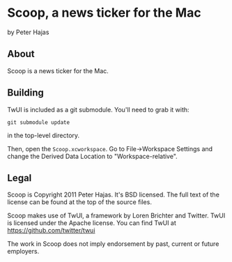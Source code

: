Scoop, a news ticker for the Mac
================================

by Peter Hajas

About
-----

Scoop is a news ticker for the Mac.

Building
--------

TwUI is included as a git submodule. You'll need to grab it with:

`git submodule update`

in the top-level directory.

Then, open the `Scoop.xcworkspace`. Go to File->Workspace Settings
and change the Derived Data Location to "Workspace-relative".

Legal
-----

Scoop is Copyright 2011 Peter Hajas. It's BSD licensed. The full text of the
license can be found at the top of the source files.

Scoop makes use of TwUI, a framework by Loren Brichter and Twitter. TwUI is
licensed under the Apache license. You can find TwUI at https://github.com/twitter/twui

The work in Scoop does not imply endorsement by past, current or future employers.